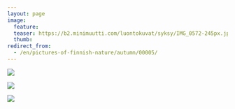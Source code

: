 ```yaml
---
layout: page
image:
  feature:
  teaser: https://b2.minimuutti.com/luontokuvat/syksy/IMG_0572-245px.jpg
  thumb:
redirect_from:
  - /en/pictures-of-finnish-nature/autumn/00005/
---
```


![](https://b2.minimuutti.com/luontokuvat/syksy/IMG_0572-800px.jpg)

![](https://b2.minimuutti.com/luontokuvat/syksy/IMG_0595-800px.jpg)

![](https://b2.minimuutti.com/luontokuvat/syksy/IMG_0600-800px.jpg)
